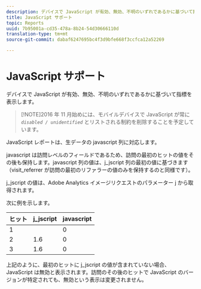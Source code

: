 ```yaml
---
description: デバイスで JavaScript が有効、無効、不明のいずれであるかに基づいて指標を表示します。
title: JavaScript サポート
topic: Reports
uuid: 7b95001a-cd35-478a-8b24-54d30666110d
translation-type: tm+mt
source-git-commit: dabaf6247695bc4f3d9bfe668f3ccfca12a52269

---
```



# JavaScript サポート

デバイスで JavaScript が有効、無効、不明のいずれであるかに基づいて指標を表示します。

>[!NOTE]2016 年 11 月始めには、モバイルデバイスで JavaScript が常に *`disabled / unidentified`* とリストされる制約を削除することを予定しています。

JavaScript レポートは、生データの javascript 列に対応します。

javascript は訪問レベルのフィールドであるため、訪問の最初のヒットの値をその後も保持します。javascript 列の値は、j_jscript 列の最初の値に基づきます（visit_referrer が訪問の最初のリファラーの値のみを保持するのと同様です）。

j_jscript の値は、Adobe Analytics イメージリクエストのパラメーター j から取得されます。

次に例を示します。

| ヒット | j_jscript | javascript |
|---|---|---|
| 1 |  | 0 |
| 2 | 1.6 | 0 |
| 3 | 1.6 | 0 |

上記のように、最初のヒットに j_jscript の値が含まれていない場合、JavaScript は無効と表示されます。訪問のその後のヒットで JavaScript のバージョンが特定されても、無効という表示は変更されません。
